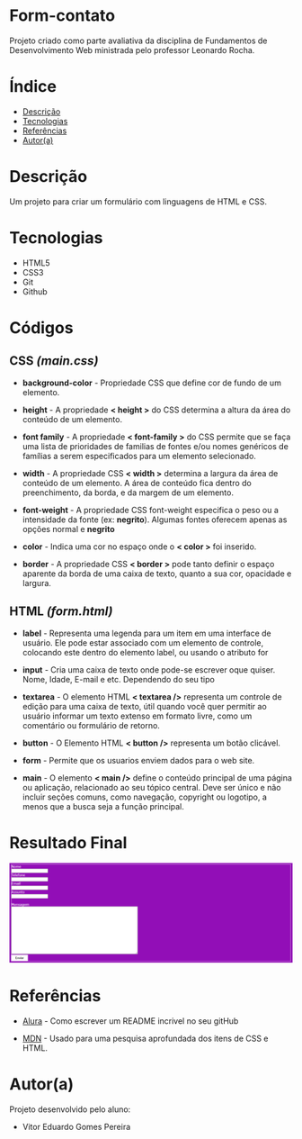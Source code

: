 # Form-contato
 
Projeto criado como parte avaliativa da disciplina de Fundamentos de Desenvolvimento Web ministrada pelo professor Leonardo Rocha.
 
# Índice
* [Descrição](#descrição)
* [Tecnologias](#tecnologias)
* [Referências](#referências)
* [Autor(a)](#autora)
 
# Descrição
 
Um projeto para criar um formulário com linguagens de HTML e CSS.

 
# Tecnologias

* HTML5
* CSS3
* Git
* Github

# Códigos

## **CSS** _(main.css)_

* __background-color__ - Propriedade CSS que define cor de fundo de um elemento.

* __height__ - A propriedade **< height >** do CSS determina a altura da área do conteúdo de um elemento.

* __font family__ - A propriedade **< font-family >** do CSS permite que se faça uma lista de prioridades de familias de fontes e/ou nomes genéricos de famílias a serem especificados para um elemento selecionado.

* __width__ - A propriedade CSS **< width >** determina a largura da área de conteúdo de um elemento. A área de conteúdo fica dentro do preenchimento, da borda, e da margem de um elemento.
 
* __font-weight__ - A propriedade CSS font-weight especifica o peso ou a intensidade da fonte (ex: **negrito**). Algumas fontes oferecem apenas as opções normal e **negrito**

* __color__ - Indica uma cor no espaço onde o **< color >** foi inserido.

* __border__ - A propriedade CSS **< border >** pode tanto definir o espaço aparente da borda de uma caixa de texto, quanto a sua cor, opacidade e largura.

## **HTML** _(form.html)_

* **label** - Representa uma legenda para um item em uma interface de usuário. Ele pode estar associado com um elemento de controle, colocando este dentro do elemento label, ou usando o atributo for
 
* **input** - Cria uma caixa de texto onde pode-se escrever oque quiser. Nome, Idade, E-mail e etc. Dependendo do seu tipo
 
* **textarea** - O elemento HTML **< textarea />** representa um controle de edição para uma caixa de texto, útil quando você quer permitir ao usuário informar um texto extenso em formato livre, como um comentário ou formulário de retorno.
 
* **button** - O Elemento HTML **< button />** representa um botão clicável.
 
* **form** - Permite que os usuarios enviem dados para o web site.
 
* **main** - O elemento **< main />** define o conteúdo principal de uma página ou aplicação, relacionado ao seu tópico central. Deve ser único e não incluir seções comuns, como navegação, copyright ou logotipo, a menos que a busca seja a função principal.

# Resultado Final

![Resultado Final.png](img/Resultado%20Final.png)

# Referências
 
* [Alura](https://www.alura.com.br/artigos/escrever-bom-readme) - Como escrever um README incrivel no seu gitHub

* [MDN](https://developer.mozilla.org/pt-BR/) - Usado para uma pesquisa aprofundada dos itens de CSS e HTML.

# Autor(a)

Projeto desenvolvido pelo aluno: 

* Vitor Eduardo Gomes Pereira
